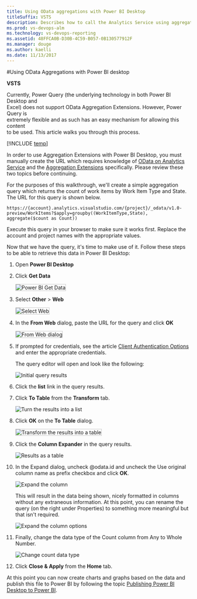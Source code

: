 ```yaml
---
title: Using OData aggregations with Power BI Desktop
titleSuffix: VSTS 
description: Describes how to call the Analytics Service using aggregations extensions for the most flexibility 
ms.prod: vs-devops-alm
ms.technology: vs-devops-reporting
ms.assetid: 48FFCA0B-D30B-4C59-B057-0B130577912F
ms.manager: douge
ms.author: kaelli
ms.date: 11/13/2017
---
```


#Using OData Aggregations with Power BI desktop  

**VSTS**  

Currently, Power Query (the underlying technology in both Power BI Desktop and  
Excel) does not support OData Aggregation Extensions. However, Power Query is  
extremely flexible and as such has an easy mechanism for allowing this content  
to be used. This article walks you through this process.

[!INCLUDE [temp](../_shared/analytics-preview.md)]

In order to use Aggregation Extensions with Power BI Desktop, you must manually create the URL which requires knowledge of [OData on Analytics Service](../extend-analytics/index.md) and the
[Aggregation Extensions](../extend-analytics/aggregated-data-analytics.md) specifically. Please review these two topics before continuing.

For the purposes of this walkthrough, we'll create a simple aggregation query which returns the count of work items by Work Item Type and State. The URL for this query is shown below.

```OData
https://{account}.analytics.visualstudio.com/{project}/_odata/v1.0-preview/WorkItems?$apply=groupby((WorkItemType,State), aggregate($count as Count))  
```

Execute this query in your browser to make sure it works first. Replace the account and project names with the appropriate values.

Now that we have the query, it's time to make use of it. Follow these steps to be able to retrieve this data in Power BI Desktop:

1. Open **Power BI Desktop**  

2. Click **Get Data**  

    <img src="_img/access-analytics-pbi-get-data.png" alt="Power BI Get Data" style="border: 1px solid #C3C3C3;" /> 

3. Select **Other** > **Web**  

    <img src="_img/aggregated-1.png" alt="Select Web" style="border: 1px solid #C3C3C3;" />  

4. In the **From Web** dialog, paste the URL for the query and click **OK**  

    <img src="_img/aggregated-2.png" alt="From Web dialog" style="border: 1px solid #C3C3C3;" />  

5. If prompted for credentials, see the article [Client Authentication Options](client-authentication-options.md) and enter the appropriate credentials.  

	The query editor will open and look like the following:  

    ![Initial query results](_img/aggregated-3.png)  

6. Click the **list** link in the query results.  

7. Click **To Table** from the **Transform** tab.  

    ![Turn the results into a list](_img/aggregated-4.png)  

8. Click **OK** on the **To Table** dialog.  

    <img src="_img/aggregated-5.png" alt="Transform the results into a table" style="border: 1px solid #C3C3C3;" />  

9. Click the **Column Expander** in the query results.  

	![Results as a table](_img/aggregated-6.png)

10. In the Expand dialog, uncheck @odata.id and uncheck the Use original column name as prefix checkbox and click **OK**.  

    ![Expand the column](_img/aggregated-7.png)  
   
    This will result in the data being shown, nicely formatted in columns without any extraneous information. At this point, you can rename the query (on the right under Properties) to something more meaningful but that isn't required.  

    ![Expand the column options](_img/aggregated-8.png)

11. Finally, change the data type of the Count column from Any to Whole Number.

    ![Change count data type](_img/aggregated-9.png)  

12. Click **Close & Apply** from the **Home** tab.

At this point you can now create charts and graphs based on the data and publish this file to Power BI by following the topic [Publishing Power BI Desktop to Power BI](publishing-power-bi-desktop-to-power-bi.md).